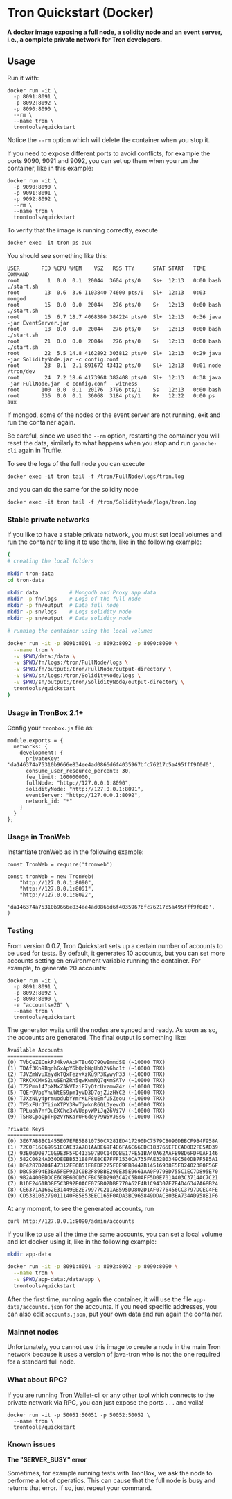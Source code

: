 # Tron Quickstart (Docker)

__A docker image exposing a full node, a solidity node and an event server, i.e., a complete private network for Tron developers.__

## Usage

Run it with:
```
docker run -it \
  -p 8091:8091 \
  -p 8092:8092 \
  -p 8090:8090 \
  --rm \
  --name tron \
  trontools/quickstart
```

Notice the `--rm` option which will delete the container when you stop it.

If you need to expose different ports to avoid conflicts, for example the ports 9090, 9091 and 9092, you can set up them when you run the container, like in this example:
```
docker run -it \
  -p 9090:8090 \
  -p 9091:8091 \
  -p 9092:8092 \
  --rm \
  --name tron \
  trontools/quickstart
```

To verify that the image is running correctly, execute
```
docker exec -it tron ps aux
```
You should see something like this:
```
USER       PID %CPU %MEM    VSZ   RSS TTY      STAT START   TIME COMMAND
root         1  0.0  0.1  20044  3604 pts/0    Ss+  12:13   0:00 bash ./start.sh
root        13  0.6  3.6 1103840 74600 pts/0   Sl+  12:13   0:03 mongod
root        15  0.0  0.0  20044   276 pts/0    S+   12:13   0:00 bash ./start.sh
root        16  6.7 18.7 4068380 384224 pts/0  Sl+  12:13   0:36 java -jar EventServer.jar
root        18  0.0  0.0  20044   276 pts/0    S+   12:13   0:00 bash ./start.sh
root        21  0.0  0.0  20044   276 pts/0    S+   12:13   0:00 bash ./start.sh
root        22  5.5 14.8 4162892 303812 pts/0  Sl+  12:13   0:29 java -jar SolidityNode.jar -c config.conf
root        23  0.1  2.1 891672 43412 pts/0    Sl+  12:13   0:01 node /tron/dev
root        24  7.2 18.6 4173968 382408 pts/0  Sl+  12:13   0:38 java -jar FullNode.jar -c config.conf --witness
root       100  0.0  0.1  20176  3796 pts/1    Ss   12:13   0:00 bash
root       336  0.0  0.1  36068  3184 pts/1    R+   12:22   0:00 ps aux
```
If mongod, some of the nodes or the event server are not running, exit and run the container again.

Be careful, since we used the `--rm` option, restarting the container you will reset the data, similarly to what happens when you stop and run `ganache-cli` again in Truffle.

To see the logs of the full node you can execute
```
docker exec -it tron tail -f /tron/FullNode/logs/tron.log
```
and you can do the same for the solidity node
```
docker exec -it tron tail -f /tron/SolidityNode/logs/tron.log
```

### Stable private networks

If you like to have a stable private network, you must set local volumes and run the container telling it to use them, like in the following example:
```sh
(
# creating the local folders

mkdir tron-data
cd tron-data

mkdir data          # Mongodb and Proxy app data
mkdir -p fn/logs    # Logs of the full node
mkdir -p fn/output  # Data full node
mkdir -p sn/logs    # Logs solidity node
mkdir -p sn/output  # Data solidity node

# running the container using the local volumes

docker run -it -p 8091:8091 -p 8092:8092 -p 8090:8090 \
  --name tron \
  -v $PWD/data:/data \
  -v $PWD/fn/logs:/tron/FullNode/logs \
  -v $PWD/fn/output:/tron/FullNode/output-directory \
  -v $PWD/sn/logs:/tron/SolidityNode/logs \
  -v $PWD/sn/output:/tron/SolidityNode/output-directory \
  trontools/quickstart
)
```

### Usage in TronBox 2.1+

Config your `tronbox.js` file as:
```
module.exports = {
  networks: {
    development: {
      privateKey: 'da146374a75310b9666e834ee4ad0866d6f4035967bfc76217c5a495fff9f0d0',
      consume_user_resource_percent: 30,
      fee_limit: 100000000,
      fullNode: "http://127.0.0.1:8090",
      solidityNode: "http://127.0.0.1:8091",
      eventServer: "http://127.0.0.1:8092",
      network_id: "*"
    }
  }
};

```

### Usage in TronWeb

Instantiate tronWeb as in the following example:
```
const TronWeb = require('tronweb')

const tronWeb = new TronWeb(
    "http://127.0.0.1:8090",
    "http://127.0.0.1:8091",
    "http://127.0.0.1:8092",
    'da146374a75310b9666e834ee4ad0866d6f4035967bfc76217c5a495fff9f0d0',
)

```


### Testing

From version 0.0.7, Tron Quickstart sets up a certain number of accounts to be used for tests.
By default, it generates 10 accounts, but you can set more accounts setting en environment variable running the container. For example, to generate 20 accounts:
```
docker run -it \
  -p 8091:8091 \
  -p 8092:8092 \
  -p 8090:8090 \
  -e "accounts=20" \
  --name tron \
  trontools/quickstart
```
The generator waits until the nodes are synced and ready. As soon as so, the accounts are generated. The final output is something like:
```
Available Accounts
==================
(0) TVbCeZECnkPJ4kvAAcHTBu6Q79QwEmndSE (~10000 TRX)
(1) TDAf3Kn9BqdhGxApY6bQcbWgUbQ2N6hc1t (~10000 TRX)
(2) TJVZmWvuXeydkTQxFezvXzKu9P3KywyP33 (~10000 TRX)
(3) TRKCKCMxS2uuSEnZRh5gwKwmNQ7gKmSATv (~10000 TRX)
(4) TZ2Pmn147pXMxZ3kVTziF7yQtcUvzmwZ4z (~10000 TRX)
(5) TQEr9VppYnuWtE59pm1yVD3D7ojZUzHYC2 (~10000 TRX)
(6) TJXzNLy4prmuodubYYmrKLF8uEmfU5Zeou (~10000 TRX)
(7) TF5xFUrJYiinXTPY3RwTjwknR6QLDyevdD (~10000 TRX)
(8) TPLuoh7nfDuEXChc3xVUopvWPiJq26Vi7V (~10000 TRX)
(9) TSH8CpoQpTHpzVYNKarUP6dey79W5VJSs6 (~10000 TRX)

Private Keys
==================
(0) 3E67AB8BC1455E07EFB5B810750CA281ED417290DC7579C8090DBBCF9B4F958A
(1) 72C0F16C69951ECAE37A781AABE69F4E6FA6C66CDC183765EFECAD0B2FE5AD39
(2) 93E06D087C0E9E3F5FD413597B0C14DDBE17FE51BA40A62AAFB98D6FDF0AF146
(3) 582C0624A030DEEBB531B8FAE8CE7FFF1530CA735FAE32B0349C580DB7F5B5A1
(4) DF4287D704E47312FE6B51E8EDF225F0E9FB8447B14516938E5ED2402380F56F
(5) DBC58F94E3BA5FEF923C0B2F89BBE290E35E9661AA0F979BD755C1EC7D895E70
(6) 9B2A400EDDCE6CBE60CD3CFBC5ED2903C42C5B0AFF5D0E701A403C3714AC7C21
(7) B1DE2461BD8E5C3B92E0ACE075B02DBE770A62E4B1C94307E7E4D46347A68B24
(8) CE6371A1662E31449EE2E79977C211AB595DD802D1AF0776456CC3797DCEC4FE
(9) CD538105279011140F85853EEC165F0ADA3BC965849DDACB03EA734AD958B1F6

```

At any moment, to see the generated accounts, run
```
curl http://127.0.0.1:8090/admin/accounts
```

If you like to use all the time the same accounts, you can set a local volume and let docker using it, like in the following example:
```sh
mkdir app-data

docker run -it -p 8091:8091 -p 8092:8092 -p 8090:8090 \
  --name tron \
  -v $PWD/app-data:/data/app \
  trontools/quickstart
```
After the first time, running again the container, it will use the file `app-data/accounts.json` for the accounts. If you need specific addresses, you can also edit `accounts.json`, put your own data and run again the container.

### Mainnet nodes

Unfortunately, you cannot use this image to create a node in the main Tron network because it uses a version of java-tron who is not the one required for a standard full node.

### What about RPC?

If you are running [Tron Wallet-cli](https://github.com/tronprotocol/wallet-cli) or any other tool which connects to the private network via RPC, you can just expose the ports . . . and voila!

```
docker run -it -p 50051:50051 -p 50052:50052 \
  --name tron \
  trontools/quickstart
```

### Known issues

__The "SERVER_BUSY" error__

Sometimes, for example running tests with TronBox, we ask the node to performe a lot of operatios. This can cause that the full node is busy and returns that error. If so, just repeat your command.
